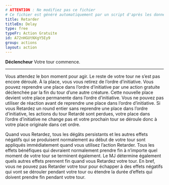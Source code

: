 ```yaml
---
# ATTENTION : Ne modifiez pas ce fichier
# Ce fichier est généré automatiquement par un script d'après les données du module Foundry VTT officiel et de sa traduction
title: Retarder
titleEn: Delay
type: free
typeFr: Action Gratuite
id: A72nHGUtNXgY5Ey9
group: actions
layout: action
---
```

<p><span id="ctl00_MainContent_DetailedOutput"><strong>Déclencheur</strong> Votre tour commence.</span></p><hr><p>Vous attendez le bon moment pour agir. Le reste de votre tour ne s’est pas encore déroulé. À la place, vous vous retirez de l’ordre d’initiative. Vous pouvez reprendre une place dans l’ordre d’initiative par une action gratuite déclenchée par la fin du tour d’une autre créature. Cette nouvelle place devient votre place permanente dans l’ordre d’initiative. Vous ne pouvez pas utiliser de réaction avant de reprendre une place dans l’ordre d’initiative. Si vous Retardez un round entier sans reprendre une place dans l’ordre d’initiative, les actions du tour Retardé sont perdues, votre place dans l’ordre d’initiative ne change pas et votre prochain tour se déroule donc à votre place originale dans cet ordre.</p><p>Quand vous Retardez, tous les dégâts persistants et les autres effets négatifs qui se produisent normalement au début de votre tour sont appliqués immédiatement quand vous utilisez l’action Retarder. Tous les effets bénéfiques qui devraient normalement prendre fin à n’importe quel moment de votre tour se terminent également. Le MJ détermine également quels autres effets prennent fin quand vous Retardez votre tour. En bref, vous ne pouvez pas Retarder votre tour pour échapper à des effets négatifs qui vont se dérouler pendant votre tour ou étendre la durée d’effets qui doivent prendre fin pendant votre tour.&nbsp;</p>
